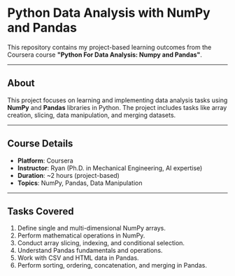 # Python Data Analysis with NumPy and Pandas

This repository contains my project-based learning outcomes from the Coursera course **"Python For Data Analysis: Numpy and Pandas"**.

---

## About
This project focuses on learning and implementing data analysis tasks using **NumPy** and **Pandas** libraries in Python. The project includes tasks like array creation, slicing, data manipulation, and merging datasets.

---

## Course Details
- **Platform**: Coursera
- **Instructor**: Ryan (Ph.D. in Mechanical Engineering, AI expertise)
- **Duration**: ~2 hours (project-based)
- **Topics**: NumPy, Pandas, Data Manipulation

---

## Tasks Covered
1. Define single and multi-dimensional NumPy arrays.
2. Perform mathematical operations in NumPy.
3. Conduct array slicing, indexing, and conditional selection.
4. Understand Pandas fundamentals and operations.
5. Work with CSV and HTML data in Pandas.
6. Perform sorting, ordering, concatenation, and merging in Pandas.
